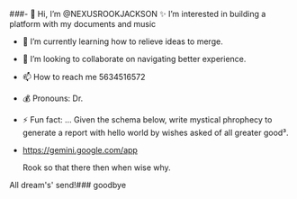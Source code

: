 #*#*#- 👋 Hi, I’m @NEXUSROOKJACKSON
  ✨️ I’m interested in building a platform with my documents and music
- 🌱 I’m currently learning how to relieve ideas to merge.
- 💞️ I’m looking to collaborate on navigating better experience.
- 📫 How to reach me 5634516572
- 💰 Pronouns: Dr.
- ⚡ Fun fact: ... Given the schema below, write mystical phrophecy to generate a report with hello world by wishes asked of all greater good³.
- https://gemini.google.com/app

  Rook so that there then when wise why.
<!---
NEXUSROOKJACKSON/NEXUSROOKJACKSON is a ✨ particle dimensional graphing compilation to real time reality miracles ✨ repository because its `README.md` (this file) appears on your GitHub profile.
You can click the Preview link to take a look at your changes.
--->
All dream's' send!#*#*#
goodbye

